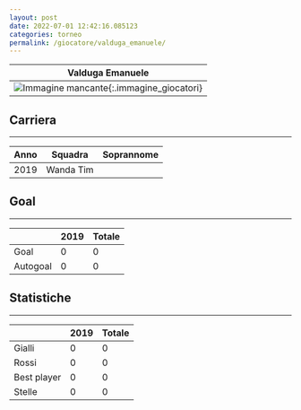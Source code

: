 ```yaml
---
layout: post
date: 2022-07-01 12:42:16.085123
categories: torneo
permalink: /giocatore/valduga_emanuele/
---
```

<link rel='stylesheets' href='./../assets/giocatori.css'>

| Valduga Emanuele |
|:-----:|
| ![Immagine mancante]('./../../assets/giocatori/valduga_emanuele.png){:.immagine_giocatori} |


## Carriera
----

|Anno|Squadra|Soprannome|
|:---:|---|---|
|2019|Wanda Tim||


## Goal
----

| |2019| Totale |
|---|---|---|
|Goal|0|0|
|Autogoal|0|0|


## Statistiche
----

| |2019| Totale |
|---|---|---|
|Gialli|0|0|
|Rossi|0|0|
|Best player|0|0|
|Stelle|0|0|